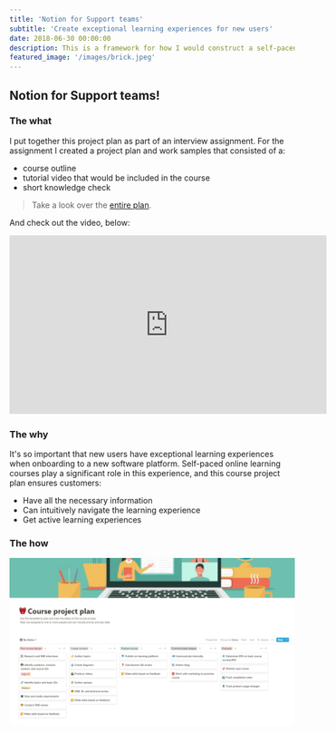 ```yaml
---
title: 'Notion for Support teams'
subtitle: 'Create exceptional learning experiences for new users'
date: 2018-06-30 00:00:00
description: This is a framework for how I would construct a self-paced online course to teach Support teams how to use Notion.
featured_image: '/images/brick.jpeg'
---
```




## Notion for Support teams! 

### The what
I put together this project plan as part of an interview assignment. For the assignment I created a project plan and work samples that consisted of a:

 - course outline
 - tutorial video that would be included in the course
 - short knowledge check

> Take a look over the [entire plan](https://katieslearnings.com/assets/Notion-for-Support-Teams.pdf).

And check out the video, below:

<iframe width="560" height="315" src="https://www.youtube.com/watch?v=Egl1VEOhELw" frameborder="0" allow="accelerometer; autoplay; clipboard-write; encrypted-media; gyroscope; picture-in-picture" allowfullscreen></iframe>

### The why
It's so important that new users have exceptional learning experiences when onboarding to a new software platform. Self-paced online learning courses play a significant role in this experience, and this course project plan ensures customers:

 - Have all the necessary information
 - Can intuitively navigate the learning experience
 - Get active learning experiences

### The how

![Course project plan](../images/Notion/Course-plan-process.png)





